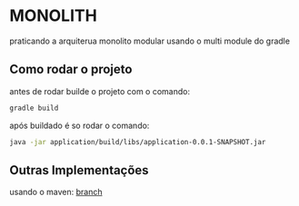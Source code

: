 # MONOLITH 

praticando a arquiterua monolito modular usando o multi module do gradle

## Como rodar o projeto

antes de rodar builde o projeto com o comando:
```bash
gradle build
```
após buildado é so rodar o comando:
```bash
java -jar application/build/libs/application-0.0.1-SNAPSHOT.jar
```
## Outras Implementações

usando o maven: [branch]()

